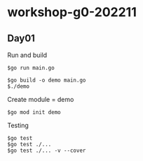 # workshop-g0-202211

## Day01
Run and build
```
$go run main.go

$go build -o demo main.go
$./demo
```

Create module = demo
```
$go mod init demo
```

Testing
```
$go test
$go test ./...
$go test ./... -v --cover
```
